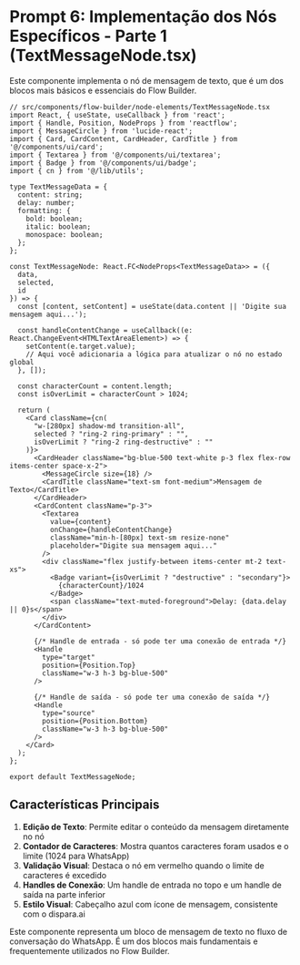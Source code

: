 # Prompt 6: Implementação dos Nós Específicos - Parte 1 (TextMessageNode.tsx)

Este componente implementa o nó de mensagem de texto, que é um dos blocos mais básicos e essenciais do Flow Builder.

```tsx
// src/components/flow-builder/node-elements/TextMessageNode.tsx
import React, { useState, useCallback } from 'react';
import { Handle, Position, NodeProps } from 'reactflow';
import { MessageCircle } from 'lucide-react';
import { Card, CardContent, CardHeader, CardTitle } from '@/components/ui/card';
import { Textarea } from '@/components/ui/textarea';
import { Badge } from '@/components/ui/badge';
import { cn } from '@/lib/utils';

type TextMessageData = {
  content: string;
  delay: number;
  formatting: {
    bold: boolean;
    italic: boolean;
    monospace: boolean;
  };
};

const TextMessageNode: React.FC<NodeProps<TextMessageData>> = ({ 
  data, 
  selected, 
  id 
}) => {
  const [content, setContent] = useState(data.content || 'Digite sua mensagem aqui...');
  
  const handleContentChange = useCallback((e: React.ChangeEvent<HTMLTextAreaElement>) => {
    setContent(e.target.value);
    // Aqui você adicionaria a lógica para atualizar o nó no estado global
  }, []);

  const characterCount = content.length;
  const isOverLimit = characterCount > 1024;

  return (
    <Card className={cn(
      "w-[280px] shadow-md transition-all", 
      selected ? "ring-2 ring-primary" : "",
      isOverLimit ? "ring-2 ring-destructive" : ""
    )}>
      <CardHeader className="bg-blue-500 text-white p-3 flex flex-row items-center space-x-2">
        <MessageCircle size={18} />
        <CardTitle className="text-sm font-medium">Mensagem de Texto</CardTitle>
      </CardHeader>
      <CardContent className="p-3">
        <Textarea
          value={content}
          onChange={handleContentChange}
          className="min-h-[80px] text-sm resize-none"
          placeholder="Digite sua mensagem aqui..."
        />
        <div className="flex justify-between items-center mt-2 text-xs">
          <Badge variant={isOverLimit ? "destructive" : "secondary"}>
            {characterCount}/1024
          </Badge>
          <span className="text-muted-foreground">Delay: {data.delay || 0}s</span>
        </div>
      </CardContent>
      
      {/* Handle de entrada - só pode ter uma conexão de entrada */}
      <Handle
        type="target"
        position={Position.Top}
        className="w-3 h-3 bg-blue-500"
      />
      
      {/* Handle de saída - só pode ter uma conexão de saída */}
      <Handle
        type="source"
        position={Position.Bottom}
        className="w-3 h-3 bg-blue-500"
      />
    </Card>
  );
};

export default TextMessageNode;
```

## Características Principais

1. **Edição de Texto**: Permite editar o conteúdo da mensagem diretamente no nó
2. **Contador de Caracteres**: Mostra quantos caracteres foram usados e o limite (1024 para WhatsApp)
3. **Validação Visual**: Destaca o nó em vermelho quando o limite de caracteres é excedido
4. **Handles de Conexão**: Um handle de entrada no topo e um handle de saída na parte inferior
5. **Estilo Visual**: Cabeçalho azul com ícone de mensagem, consistente com o dispara.ai

Este componente representa um bloco de mensagem de texto no fluxo de conversação do WhatsApp. É um dos blocos mais fundamentais e frequentemente utilizados no Flow Builder.
